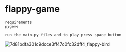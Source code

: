 # flappy-game
```
requirements 
pygame 
```
```
run the main.py files and to play press space button
```
![7d81bdfa301c9dcce3ff47c0fc32dff4_flappy-bird](https://user-images.githubusercontent.com/89199091/150685031-9aae33b4-1914-4935-81b0-9bd59ba4401e.jpg)
